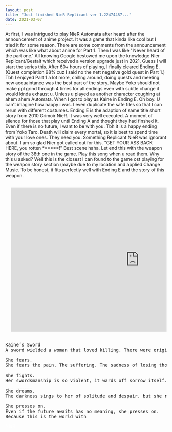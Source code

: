 ```yaml
---
layout: post
title: "Just finished NieR Replicant ver 1.22474487..."
date: 2021-03-07
---
```


At first, I was intrigued to play NieR Automata after heard after the announcement of anime project. It was a game that kinda like cool but I tried it for some reason. There are some comments from the announcement which was like what about anime for Part 1. Then I was like ' Never heard of the part one.' All knowing Google bestowed me upon the knowledge NIer Replicant/Gestalt which received a version upgrade just in  2021. Guess I will start the series this.
After 60+ hours of playing, I finally cleared Ending E. (Quest completion 98% cuz I said no the nett negative gold quest in Part 1.) Tbh I enjoyed Part 1 a lot more, chillng around, doing quests and meeting new acquaintance was the best part of the story. Maybe Yoko should not make ppl grind through 4 times for all endings even with subtle change it would kinda exhaust u. Unless u played as another character coughing at ahem ahem Automata. When I got to play as Kaine in Ending E. Oh boy. U can't imagine how happy i was. I even duplicate the safe files so that I can rerun with different costumes.
Ending E is the adaption of same title short story from 2010 Grimoir NieR. It was very well executed. A moment of silence for those that play until Ending A and thought they had finshed it.
Even if there is no future, I want to be with you.
Tbh it is a happy ending from Yoko Taro. Death will claim every mortal, so it is best to spend time with your love ones. They need you. Something Replicant NieR  was ignorant about.
I am so glad Nier got called out for this.
"GET YOUR ASS BACK HERE, you rotten ******!"
Best scene haha.
Let end this with the weapon story of the 38th one in the game. Play this song when u read them.
Why this u asked? Well this is the closest I can found to the game ost playing for the weapon story section (maybe due to my location and applied Change Music.
To be honest, it fits perfectly well with Ending E and the story of this weapon.
<pre>
<div class="video-container">
  <iframe src="https://www.youtube.com/embed/IIaUKTqOEmc?start=0" width="800" height="450" frameborder="0" allowfullscreen></iframe>
</div>
</pre>
<pre>Kaine’s Sword
A sword wielded a woman that loved killing. There were originally two, but one broke in the midst of a fierce battle.

She fears.
She fears the pain. The suffering. The sadness of losing those she cherishes. However faint, that feeling alone remains with her.

She fights.
Her swordsmanship is so violent, it wards off sorrow itself. Nothing can stop her vengeful blade from its grim work, not even the fountains of blood that cloud her vision.

She dreams.
The darkness sings to her of solitude and despair, but she resists, time and again, never breaking.

She presses on.
Even if the future awaits has no meaning, she presses on.
Because this is the world with</pre><font color="#ffffff"> NieR.</>

<!-- <hr> space with underline <br> line break but jekyll stupid spacing is too large until resolved use pre tag to preserve the enter and use it for spacing;comment youtube iframe can start with in seconds 16:9 ratio got time learn about frameborder
 for youtube if you use multiple paramter 1st after url >? and after that use & eg https://www.youtube.com/embed/MMhZNseGtAY?start=0&autoplay=1&enablejsapi=1
 example above enable auto play ,start at 0seonds and enable javascript api-->
 
